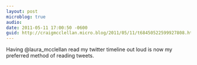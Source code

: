 ```yaml
---
layout: post
microblog: true
audio: 
date: 2011-05-11 17:00:50 -0600
guid: http://craigmcclellan.micro.blog/2011/05/11/t68450522599927808.html
---
```

Having @laura_mcclellan read my twitter timeline out loud is now my preferred method of reading tweets.
